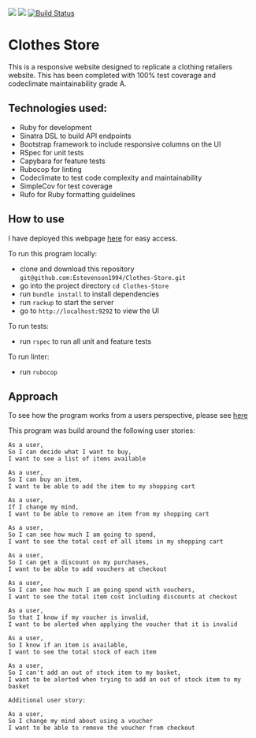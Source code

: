 <a href="https://codeclimate.com/github/Estevenson1994/Clothes-Store/maintainability"><img src="https://api.codeclimate.com/v1/badges/0b3432a46598e00c3572/maintainability" /></a>  <a href="https://codeclimate.com/github/Estevenson1994/Clothes-Store/test_coverage"><img src="https://api.codeclimate.com/v1/badges/0b3432a46598e00c3572/test_coverage" /></a>  [![Build Status](https://travis-ci.org/Estevenson1994/Clothes-Store.svg?branch=master)](https://travis-ci.org/Estevenson1994/Clothes-Store)

# Clothes Store

This is a responsive website designed to replicate a clothing retailers website. This has been completed with 100% test coverage and codeclimate maintainability grade A.

## Technologies used:

- Ruby for development
- Sinatra DSL to build API endpoints
- Bootstrap framework to include responsive columns on the UI
- RSpec for unit tests
- Capybara for feature tests
- Rubocop for linting
- Codeclimate to test code complexity and maintainability
- SimpleCov for test coverage
- Rufo for Ruby formatting guidelines

## How to use

I have deployed this webpage [here](https://erin-stevenson-clothes-store.herokuapp.com/) for easy access.

To run this program locally:
- clone and download this repository `git@github.com:Estevenson1994/Clothes-Store.git`
- go into the project directory `cd Clothes-Store`
- run `bundle install` to install dependencies
- run `rackup` to start the server
- go to `http://localhost:9292` to view the UI

To run tests:
- run `rspec` to run all unit and feature tests

To run linter:
- run `rubocop`

## Approach

To see how the program works from a users perspective, please see [here](https://github.com/Estevenson1994/Clothes-Store/wiki/How-the-program-works-from-a-users-perspective)

This program was build around the following user stories:

```
As a user,
So I can decide what I want to buy, 
I want to see a list of items available

As a user,
So I can buy an item,
I want to be able to add the item to my shopping cart

As a user, 
If I change my mind, 
I want to be able to remove an item from my shopping cart

As a user,
So I can see how much I am going to spend, 
I want to see the total cost of all items in my shopping cart

As a user, 
So I can get a discount on my purchases,
I want to be able to add vouchers at checkout

As a user, 
So I can see how much I am going spend with vouchers,
I want to see the total item cost including discounts at checkout

As a user, 
So that I know if my voucher is invalid, 
I want to be alerted when applying the voucher that it is invalid

As a user,
So I know if an item is available,
I want to see the total stock of each item

As a user, 
So I can't add an out of stock item to my basket, 
I want to be alerted when trying to add an out of stock item to my basket

Additional user story:

As a user, 
So I change my mind about using a voucher
I want to be able to remove the voucher from checkout

```






